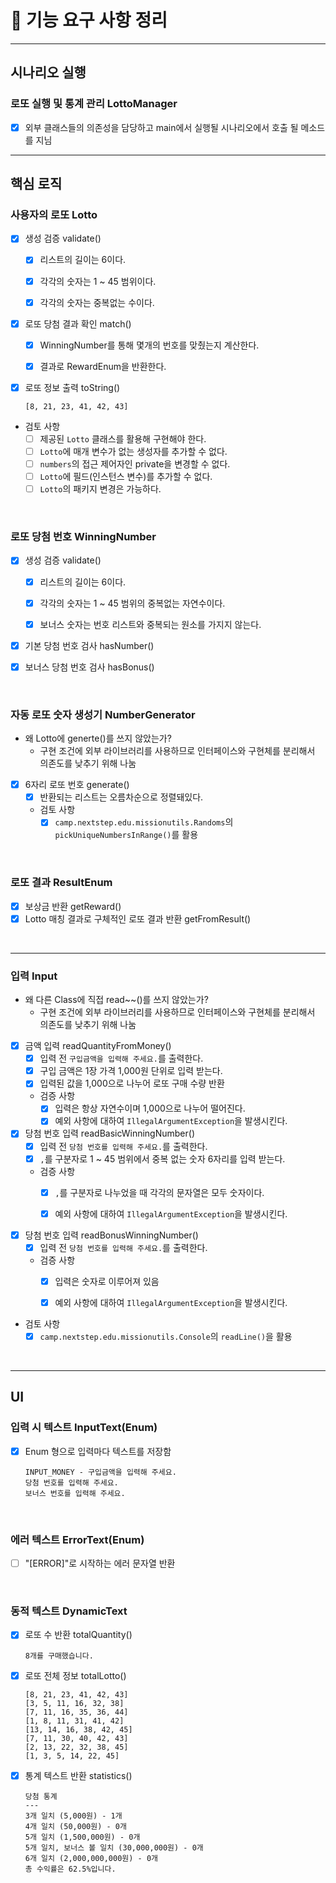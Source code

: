 # 🚀 기능 요구 사항 정리

<hr>

## 시나리오 실행

### 로또 실행 및 통계 관리 LottoManager

- [x] 외부 클래스들의 의존성을 담당하고 main에서 실행될 시나리오에서 호출 될 메소드를 지님
  <br/>

<hr>

## 핵심 로직

### 사용자의 로또 Lotto

- [x] 생성 검증 validate()
    - [x] 리스트의 길이는 6이다.
    - [x] 각각의 숫자는 1 ~ 45 범위이다.
    - [x] 각각의 숫자는 중복없는 수이다.


- [x] 로또 당첨 결과 확인 match()
    - [x] WinningNumber를 통해 몇개의 번호를 맞췄는지 계산한다.
    - [x] 결과로 RewardEnum을 반환한다.


- [x] 로또 정보 출력 toString()
    ```
    [8, 21, 23, 41, 42, 43]
    ```

- 검토 사항
    - [ ] 제공된 `Lotto` 클래스를 활용해 구현해야 한다.
    - [ ] `Lotto`에 매개 변수가 없는 생성자를 추가할 수 없다.
    - [ ] `numbers`의 접근 제어자인 private을 변경할 수 없다.
    - [ ] `Lotto`에 필드(인스턴스 변수)를 추가할 수 없다.
    - [ ] `Lotto`의 패키지 변경은 가능하다.

<br/>

### 로또 당첨 번호 WinningNumber

- [x] 생성 검증 validate()
    - [x] 리스트의 길이는 6이다.
    - [x] 각각의 숫자는 1 ~ 45 범위의 중복없는 자연수이다.
    - [x] 보너스 숫자는 번호 리스트와 중복되는 원소를 가지지 않는다.


- [x] 기본 당첨 번호 검사 hasNumber()


- [x] 보너스 당첨 번호 검사 hasBonus()

<br/>


### 자동 로또 숫자 생성기 NumberGenerator

- 왜 Lotto에 generte()를 쓰지 않았는가?
    - 구현 조건에 외부 라이브러리를 사용하므로 인터페이스와 구현체를 분리해서 의존도를 낮추기 위해 나눔


- [x] 6자리 로또 번호 generate()
    - [x] 반환되는 리스트는 오름차순으로 정렬돼있다.
    - 검토 사항
        - [x] `camp.nextstep.edu.missionutils.Randoms`의 `pickUniqueNumbersInRange()`를 활용

<br/>

### 로또 결과 ResultEnum

- [x] 보상금 반환 getReward()
- [x] Lotto 매칭 결과로 구체적인 로또 결과 반환 getFromResult()

<br/>


<hr>

### 입력 Input

- 왜 다른 Class에 직접 read~~()를 쓰지 않았는가?
    - 구현 조건에 외부 라이브러리를 사용하므로 인터페이스와 구현체를 분리해서 의존도를 낮추기 위해 나눔


- [x] 금액 입력 readQuantityFromMoney()
    - [x] 입력 전 `구입금액을 입력해 주세요.`를 출력한다.
    - [x] 구입 금액은 1장 가격 1,000원 단위로 입력 받는다.
    - [x] 입력된 값을 1,000으로 나누어 로또 구매 수량 반환
    - 검증 사항
        - [x] 입력은 항상 자연수이며 1,000으로 나누어 떨어진다.
        - [x] 예외 사항에 대하여 `IllegalArgumentException`을 발생시킨다.

- [x] 당첨 번호 입력 readBasicWinningNumber()
    - [x] 입력 전 `당첨 번호를 입력해 주세요.`를 출력한다.
    - [x] `,`를 구분자로 1 ~ 45 범위에서 중복 없는 숫자 6자리를 입력 받는다.
    - 검증 사항
        - [x] `,`를 구분자로 나누었을 때 각각의 문자열은 모두 숫자이다.
        - [x] 예외 사항에 대하여 `IllegalArgumentException`을 발생시킨다.


- [x] 당첨 번호 입력 readBonusWinningNumber()
    - [x] 입력 전 `당첨 번호를 입력해 주세요.`를 출력한다.
    - 검증 사항
        - [x] 입력은 숫자로 이루어져 있음
        - [x] 예외 사항에 대하여 `IllegalArgumentException`을 발생시킨다.


- 검토 사항
    - [x] `camp.nextstep.edu.missionutils.Console`의 `readLine()`을 활용

<br/>

<hr>

## UI

### 입력 시 텍스트 InputText(Enum)

- [x] Enum 형으로 입력마다 텍스트를 저장함
    ```
    INPUT_MONEY - 구입금액을 입력해 주세요.
    당첨 번호를 입력해 주세요.
    보너스 번호를 입력해 주세요.
    ```

<br/>

### 에러 텍스트 ErrorText(Enum)

- [ ] "[ERROR]"로 시작하는 에러 문자열 반환

<br/>

### 동적 텍스트 DynamicText

- [x] 로또 수 반환 totalQuantity()
    ```
    8개를 구매했습니다.
    ```
- [x] 로또 전체 정보 totalLotto()
    ```
    [8, 21, 23, 41, 42, 43]
    [3, 5, 11, 16, 32, 38]
    [7, 11, 16, 35, 36, 44]
    [1, 8, 11, 31, 41, 42]
    [13, 14, 16, 38, 42, 45]
    [7, 11, 30, 40, 42, 43]
    [2, 13, 22, 32, 38, 45]
    [1, 3, 5, 14, 22, 45]  
    ```

- [x] 통계 텍스트 반환 statistics()

    ```
    당첨 통계
    ---
    3개 일치 (5,000원) - 1개
    4개 일치 (50,000원) - 0개
    5개 일치 (1,500,000원) - 0개
    5개 일치, 보너스 볼 일치 (30,000,000원) - 0개
    6개 일치 (2,000,000,000원) - 0개
    총 수익률은 62.5%입니다.
    ```

<br/>

    
